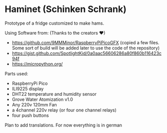 # Haminet (Schinken Schrank)

Prototype of a fridge customized to make hams.

Using Software from: (Thanks to the creators ♥)
- https://github.com/9MMMinor/RaspberryPiPicoGFX (copied a few files. Some sort of build will be added later to use the code of the repository)
- https://gist.github.com/SpotlightKid/0a0aac56606286a80f860b116423c94f
- https://micropython.org/

Parts used:
* RaspberryPi Pico
* ILI9225 display
* DHT22 temperature and humidity sensor
* Grove Water Atomization v1.0
* Any 220v 120mm Fan
* a 4channel 220v relay (or four one channel relays)
* four push buttons

Plan to add translations. For now everything is in german
